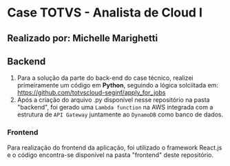 # Case TOTVS - Analista de Cloud I 
## Realizado por: Michelle Marighetti


## Backend
1. Para a solução da parte do back-end do case técnico, realizei primeiramente um código em **Python**, seguindo a lógica solciitada em: https://github.com/totvscloud-seginf/apply_for_jobs
2. Após a criação do arquivo .py disponível nesse repositório na pasta "backend", foi gerado uma ```Lambda function``` na AWS integrada com a estrutura de ```API Gateway``` juntamente ao ```DynamoDB``` como banco de dados. 

### Frontend
Para realização do frontend da aplicação, foi utilizado o framework React.js e o código encontra-se disponível na pasta "frontend" deste repositório. 